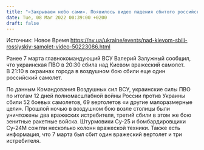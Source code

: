 ```yaml
---
title: "«Закрываем небо сами». Появилось видео падения сбитого российского самолета под Киевом"
date: Tue, 08 Mar 2022 00:39:00 +0200
draft: false
---
```

Источник: Новое Время https://nv.ua/ukraine/events/nad-kievom-sbili-rossiyskiy-samolet-video-50223086.html


Ранее 7 марта главнокомандующий ВСУ Валерий Залужный сообщил, что украинская ПВО в 20:30 сбила над Киевом вражеский самолет. В 21:10 в окраинах города в воздушном бою сбили еще один российский самолет.

 По данным Командования Воздушных сил ВСУ, украинские силы ПВО по итогам 12 дней полномасштабной войны России против Украины сбили 52 боевых самолетов, 69 вертолетов «и другие малоразмерные цели». Прошлой ночью в воздушном бою возле столицы были уничтожены два вражеских истребителя, третий сбили в этом же бою зенитные ракетные войска. Штурмовики Су-25 и бомбардировщики Су-24М сожгли несколько колонн вражеской техники. Также есть информация, что 7 марта был сбит один вражеский вертолет и три истребителя.
